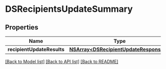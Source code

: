 # DSRecipientsUpdateSummary

## Properties
Name | Type | Description | Notes
------------ | ------------- | ------------- | -------------
**recipientUpdateResults** | [**NSArray&lt;DSRecipientUpdateResponse&gt;***](DSRecipientUpdateResponse.md) |  | [optional] 

[[Back to Model list]](../README.md#documentation-for-models) [[Back to API list]](../README.md#documentation-for-api-endpoints) [[Back to README]](../README.md)


